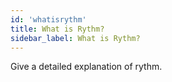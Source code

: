 ```yaml
---
id: 'whatisrythm'
title: What is Rythm?
sidebar_label: What is Rythm?
---
```


Give a detailed explanation of rythm. 